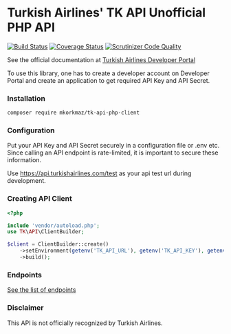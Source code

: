# Turkish Airlines' TK API Unofficial PHP API

[![Build Status](https://api.travis-ci.org/mkorkmaz/tk-api-php-client.svg?branch=master)](https://travis-ci.org/mkorkmaz/tk-api-php-client) 
[![Coverage Status](https://coveralls.io/repos/github/mkorkmaz/tk-api-php-client/badge.svg?branch=master)](https://coveralls.io/github/mkorkmaz/tk-api-php-client?branch=master)
[![Scrutinizer Code Quality](https://scrutinizer-ci.com/g/mkorkmaz/tk-api-php-client/badges/quality-score.png?b=master)](https://scrutinizer-ci.com/g/mkorkmaz/tk-api-php-client/?branch=master) 

See the official documentation at [Turkish Airlines Developer Portal](https://developer.turkishairlines.com/)

To use this library, one has to create a developer account on Developer Portal and create an application to get required API Key and API Secret.


### Installation

```bash
composer require mkorkmaz/tk-api-php-client
```

### Configuration

Put your API Key and API Secret securely in a configuration file or .env etc. Since calling an API endpoint is rate-limited, it is important to secure these information.

Use https://api.turkishairlines.com/test as your api test url during development.


### Creating API Client


```PHP
<?php

include 'vendor/autoload.php';
use TK\API\ClientBuilder;

$client = ClientBuilder::create()
	->setEnvironment(getenv('TK_API_URL'), getenv('TK_API_KEY'), getenv('TK_API_SECRET'))
	->build();
```

### Endpoints

[See the list of endpoints](docs/endpoints/index.md)
### Disclaimer

This API is not officially recognized by Turkish Airlines. 
